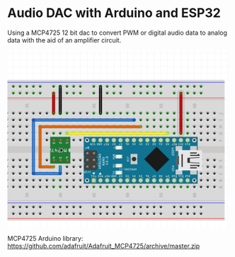 # Audio DAC with Arduino and ESP32
Using a MCP4725 12 bit dac to convert PWM or digital audio data to analog data with the aid of an amplifier circuit.

<img src="Images/DAC.PNG" width=500>

MCP4725 Arduino library: 
https://github.com/adafruit/Adafruit_MCP4725/archive/master.zip

